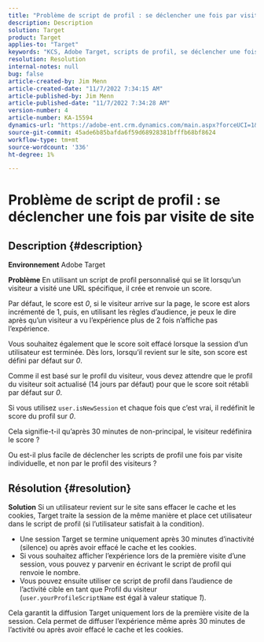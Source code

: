 ```yaml
---
title: "Problème de script de profil : se déclencher une fois par visite de site"
description: Description
solution: Target
product: Target
applies-to: "Target"
keywords: "KCS, Adobe Target, scripts de profil, se déclencher une fois par visite de site, user.isNewSession, user.yourProfileScriptName"
resolution: Resolution
internal-notes: null
bug: false
article-created-by: Jim Menn
article-created-date: "11/7/2022 7:34:15 AM"
article-published-by: Jim Menn
article-published-date: "11/7/2022 7:34:28 AM"
version-number: 4
article-number: KA-15594
dynamics-url: "https://adobe-ent.crm.dynamics.com/main.aspx?forceUCI=1&pagetype=entityrecord&etn=knowledgearticle&id=a0637191-6e5e-ed11-9561-6045bd0065f9"
source-git-commit: 45ade6b85bafda6f59d68928381bfffb68bf8624
workflow-type: tm+mt
source-wordcount: '336'
ht-degree: 1%

---
```


# Problème de script de profil : se déclencher une fois par visite de site

## Description {#description}


<b>Environnement</b>
Adobe Target

<b>Problème</b>
En utilisant un script de profil personnalisé qui se lit lorsqu’un visiteur a visité une URL spécifique, il crée et renvoie un score.

Par défaut, le score est *0*, si le visiteur arrive sur la page, le score est alors incrémenté de 1, puis, en utilisant les règles d’audience, je peux le dire après qu’un visiteur a vu l’expérience plus de 2 fois n’affiche pas l’expérience.



Vous souhaitez également que le score soit effacé lorsque la session d’un utilisateur est terminée. Dès lors, lorsqu’il revient sur le site, son score est défini par défaut sur *0*.

Comme il est basé sur le profil du visiteur, vous devez attendre que le profil du visiteur soit actualisé (14 jours par défaut) pour que le score soit rétabli par défaut sur *0*.

Si vous utilisez `user.isNewSession` et chaque fois que c’est vrai, il redéfinit le score du profil sur *0*.



Cela signifie-t-il qu’après 30 minutes de non-principal, le visiteur redéfinira le score ?

Ou est-il plus facile de déclencher les scripts de profil une fois par visite individuelle, et non par le profil des visiteurs ?


## Résolution {#resolution}


<b>Solution</b>
Si un utilisateur revient sur le site sans effacer le cache et les cookies, Target traite la session de la même manière et place cet utilisateur dans le script de profil (si l’utilisateur satisfait à la condition).

- Une session Target se termine uniquement après 30 minutes d’inactivité (silence) ou après avoir effacé le cache et les cookies.
- Si vous souhaitez afficher l’expérience lors de la première visite d’une session, vous pouvez y parvenir en écrivant le script de profil qui renvoie le nombre.
- Vous pouvez ensuite utiliser ce script de profil dans l’audience de l’activité cible en tant que Profil du visiteur (`user.yourProfileScriptName` est égal à valeur statique *1*).


Cela garantit la diffusion Target uniquement lors de la première visite de la session. Cela permet de diffuser l’expérience même après 30 minutes de l’activité ou après avoir effacé le cache et les cookies.
